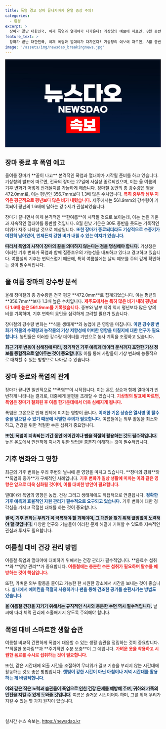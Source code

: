 ```yaml
---
title: 폭염 경고 장마 끝나자마자 온열 증상 주의!
categories:
  - 환경
excerpt: >
  장마가 끝난 대한민국, 이제 폭염과 열대야가 다가온다! 기상청의 예보에 따르면, 8월 중반까지 기온이 30도 중반을 넘는 기록적인 더위가 예상된다. 하지만 잦은 집중호우 가능성도 여전히 남아있어, 여름 날씨에 주의가 필요하다.
feature_text: >
  장마가 끝난 대한민국, 이제 폭염과 열대야가 다가온다! 기상청의 예보에 따르면, 8월 중반까지 기온이 30도 중반을 넘는 기록적인 더위가 예상된다. 하지만 잦은 집중호우 가능성도 여전히 남아있어, 여름 날씨에 주의가 필요하다.
image: '/assets/img/newsdao_breakingnews.jpg'
---
```


<p><img src="/assets/img/newsdao_breakingnews.jpg" alt="firstkoreanews 속보" /></p>

<h2 data-ke-size="size26">장마 종료 후 폭염 예고</h2>

<p data-ke-size="size16">올여름 장마가 **끝이 나고** 본격적인 폭염과 열대야가 시작될 준비를 하고 있습니다. 기상청의 발표에 따르면, 전국의 장마는 27일에 사실상 종료되었으며, 이는 올 여름의 기후 변화가 어떻게 전개될지를 가늠하게 해줍니다. 장마철 동안의 총 강수량은 평균 472.0mm로, 이는 평년인 356.7mm보다 1.3배 많은 수치입니다. <b><span style="color: #ee2323;">특히 중부와 남부 지역은 평균적으로 평년보다 많은 비가 내렸습니다.</span></b> 제주에서는 561.9mm의 강수량이 기록되어 평년의 1.6배에 달하는 강수세가 관찰되었습니다.</p>

<p data-ke-size="size16">장마가 끝나면서 이제 본격적인 **한여름**이 시작될 것으로 보이는데, 이는 높은 기온과 지속적인 열대야를 동반할 것입니다. 8월 한낮 기온은 30도 중반을 웃도는 기록적인 더위가 자주 나타날 것으로 예상됩니다. <b><span style="color: #1a5490;">또한 장마가 종료되더라도 기상적으로 수증기가 여전히 남아있어, 언제든지 강한 비가 내릴 수 있는 여지가 있습니다.</span></b></p>

<p data-ke-size="size16"><b><span style="background-color: #21538527;">따라서 폭염의 시작이 장마의 끝을 의미하지 않는다는 점을 명심해야 합니다.</span></b> 기상청은 이러한 기후 변화가 폭염과 함께 집중호우의 가능성을 내포하고 있다고 경고하고 있습니다. 여름철의 기후는 변덕스럽기 때문에, 특히 여름철에는 날씨 예보를 주의 깊게 확인하는 것이 필수적입니다. </p>

<h2 data-ke-size="size26">올 여름 장마의 강수량 분석</h2>

<p data-ke-size="size16">올해 장마철의 총 강수량은 전국 평균 **472.0mm**로 집계되었습니다. 이는 평년의 **356.7mm**보다 1.3배 높은 수치입니다. <b><span style="color: #ee2323;">제주도에서는 특히 많은 비가 내려 평년보다 1.6배 높은 561.9mm를 기록했습니다.</span></b> 중부와 남부 지역 역시 평년보다 많은 양의 비를 기록하며, 기후 변화의 요인을 심각하게 고려할 필요가 있습니다.</p>

<p data-ke-size="size16">장마철의 강수량 변화는 **식물 생태계**와 농업에 큰 영향을 미칩니다. <b><span style="color: #1a5490;">이런 강수량 변화가 작물의 수확량과 농작물의 기상 저항성에 어떠한 영향을 미칠지에 대한 연구가 필요합니다.</span></b> 농민들은 이러한 강수량 데이터를 기반으로 농사 계획을 조정하고 있습니다. </p>

<p data-ke-size="size16"><b><span style="background-color: #21538527;">최근 기후 변동이 심해짐에 따라, 장기적인 기후 예측과 데이터 분석까지 포함한 기상 정보를 종합적으로 알아두는 것이 중요합니다.</span></b> 이를 통해 사람들이 기상 변화에 능동적으로 대처할 수 있는 방향으로 나아갈 수 있습니다.</p>

<h2 data-ke-size="size26">장마 종료와 폭염의 관계</h2>

<p data-ke-size="size16">장마가 끝나면 일반적으로 **폭염**이 시작됩니다. 이는 온도 상승과 함께 열대야가 빈번하게 나타나는 결과로, 대중에게 불편을 초래할 수 있습니다. <b><span style="color: #ee2323;">기상청의 발표에 따르면, 폭염은 장마가 철회된 후 여름 한가운데에서 더욱 심해지게 됩니다.</span></b></p>

<p data-ke-size="size16">폭염은 고온으로 인해 인체에 미치는 영향이 큽니다. <b><span style="color: #1a5490;">이러한 기온 상승은 열사병 및 탈수증을 일으킬 수 있기 때문에 각별한 주의가 필요합니다.</span></b> 여름철에는 외부 활동을 최소화하고, 건강을 위한 적절한 수분 섭취가 중요합니다.</p>

<p data-ke-size="size16"><b><span style="background-color: #21538527;">또한, 폭염이 지속되는 기간 동안 에어컨이나 팬을 적절히 활용하는 것도 필수적입니다.</span></b> 높은 온도에서 안전하게 지내기 위한 방법을 충분히 이해하는 것이 필수적입니다.</p>

<h2 data-ke-size="size26">기후 변화와 그 영향</h2>

<p data-ke-size="size16">최근의 기후 변화는 우리 주변의 날씨에 큰 영향을 미치고 있습니다. **장마의 강화**와 **폭염의 증가**가 구체적인 사례입니다. <b><span style="color: #ee2323;">기후 변화가 일상 생활에 미치는 이와 같은 영향은 앞으로 더욱 심화될 것이며, 이를 대비한 방안이 필요합니다.</span></b></p>

<p data-ke-size="size16">열대야와 폭염의 영향은 농업, 건강 그리고 생태계에도 직접적으로 연결됩니다. <b><span style="color: #1a5490;">정확한 기후 예측과 효율적인 자원 관리가 필수적으로 요구되고 있습니다.</span></b> 기후 변화에 대한 경각심을 가지고 적절한 대처를 하는 것이 중요합니다.</p>

<p data-ke-size="size16"><b><span style="background-color: #21538527;">결국, 기후 변화는 우리가 꼭 극복해야 할 과제이며, 그 대안을 찾기 위해 끊임없이 노력해야 할 것입니다.</span></b> 다양한 연구와 기술들이 이러한 문제 해결에 기여할 수 있도록 지속적인 관심과 투자도 필요합니다.</p>

<h2 data-ke-size="size26">여름철 대비 건강 관리 방법</h2>

<p data-ke-size="size16">여름철 폭염과 열대야에 대비하기 위해서는 건강 관리가 필수적입니다. **음료수 섭취**와 **영양 관리**가 중요합니다. <b><span style="color: #ee2323;">여름철에는 충분한 수분 섭취가 필요하며 탈수를 예방하는 것이 핵심입니다.</span></b></p>

<p data-ke-size="size16">또한, 가벼운 외부 활동을 줄이고 가능한 한 시원한 장소에서 시간을 보내는 것이 좋습니다. <b><span style="color: #1a5490;">실내에서 에어컨을 적절히 사용하거나 팬을 통해 건조한 공기를 순환시키는 방법도 있습니다.</span></b></p>

<p data-ke-size="size16"><b><span style="background-color: #21538527;">올 여름철 건강을 지키기 위해서는 규칙적인 식사와 충분한 수면 역시 필수적입니다.</span></b> 날씨에 따라 체력 관리에 소홀해지지 않도록 주의해야 합니다.</p>

<h2 data-ke-size="size26">폭염 대비 스마트한 생활 습관</h2>

<p data-ke-size="size16">여름철 비교적 간편하게 폭염에 대응할 수 있는 생활 습관을 정립하는 것이 중요합니다. **적절한 옷차림**과 **주기적인 수분 보충**이 그 예입니다. <b><span style="color: #ee2323;">가벼운 옷을 착용하고 시원한 음료를 수시로 섭취하는 것이 필요합니다.</span></b></p>

<p data-ke-size="size16">또한, 같은 시간대에 외출 시간을 조절하여 무더위가 결코 기승을 부리지 않는 시간대에 활동하는 것도 좋은 방법입니다. <b><span style="color: #1a5490;">햇빛이 강한 시간이 아닌 아침이나 저녁 시간대를 활용하는 게 바람직합니다.</span></b></p>

<p data-ke-size="size16"><b><span style="background-color: #21538527;">이와 같은 작은 노력과 습관들이 폭염으로 인한 건강 문제를 예방해 주며, 귀하와 가족의 안전을 지킬 수 있게 도와줄 것입니다.</span></b> 여름은 즐거운 시간이어야 하며, 그를 위해 우리가 지킬 수 있는 몇 가지 원칙이 있습니다.</p>

<p data-ke-size="size16">&nbsp;</p>
실시간 뉴스 속보는, <a href="https://newsdao.kr" rel="dofollow">https://newsdao.kr</a>


